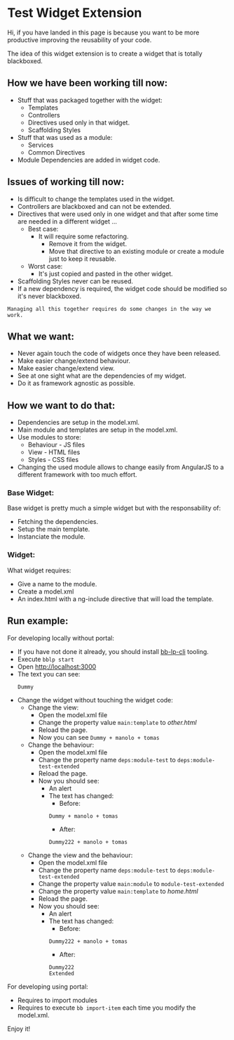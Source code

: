 # Test Widget Extension

Hi, if you have landed in this page is because you want to be more productive improving the reusability of your code.

The idea of this widget extension is to create a widget that is totally blackboxed.

## How we have been working till now:
- Stuff that was packaged together with the widget:
	- Templates
	- Controllers
	- Directives used only in that widget.
	- Scaffolding Styles
- Stuff that was used as a module:
	- Services
	- Common Directives
- Module Dependencies are added in widget code.


## Issues of working till now:
- Is difficult to change the templates used in the widget.
- Controllers are blackboxed and can not be extended.
- Directives that were used only in one widget and that after some time are needed in a different widget ...
	- Best case:
		- It will require some refactoring.
			- Remove it from the widget.
			- Move that directive to an existing module or create a module just to keep it reusable.
	- Worst case:
		- It's just copied and pasted in the other widget.
- Scaffolding Styles never can be reused.
- If a new dependency is required, the widget code should be modified so it's never blackboxed.

```
Managing all this together requires do some changes in the way we work.
```

## What we want:
- Never again touch the code of widgets once they have been released.
- Make easier change/extend behaviour.
- Make easier change/extend view.
- See at one sight what are the dependencies of my widget.
- Do it as framework agnostic as possible.

## How we want to do that:
- Dependencies are setup in the model.xml.
- Main module and templates are setup in the model.xml.
- Use modules to store:
	- Behaviour - JS files
	- View - HTML files
	- Styles - CSS files
- Changing the used module allows to change easily from AngularJS to a different framework with too much effort.
	
### Base Widget:
Base widget is pretty much a simple widget but with the responsability of:

- Fetching the dependencies.
- Setup the main template.
- Instanciate the module.

### Widget:
What widget requires:

- Give a name to the module.
- Create a model.xml 
- An index.html with a ng-include directive that will load the template.

## Run example:

For developing locally without portal:

- If you have not done it already, you should install [bb-lp-cli](https://github.com/Backbase/bb-lp-cli) tooling.
- Execute ``bblp start``
- Open [http://localhost:3000](http://localhost:3000)
- The text you can see:
	```
	Dummy
	```
- Change the widget without touching the widget code:
	- Change the view:
		- Open the model.xml file
		- Change the property value ```main:template``` to *other.html*
		- Reload the page.
		- Now you can see ```Dummy + manolo + tomas```
	- Change the behaviour:
		- Open the model.xml file
		- Change the property name ```deps:module-test``` to ```deps:module-test-extended```
		- Reload the page.
		- Now you should see:
			- An alert
			- The text has changed:
				- Before:
				```
				Dummy + manolo + tomas
				```
				- After:
				```
				Dummy222 + manolo + tomas
				```
	- Change the view and the behaviour:
		- Open the model.xml file
		- Change the property name ```deps:module-test``` to ```deps:module-test-extended```
		- Change the property value ```main:module``` to ```module-test-extended```
		- Change the property value ```main:template``` to *home.html*
		- Reload the page.
		- Now you should see:
			- An alert
			- The text has changed:
				- Before: 
				```
				Dummy222 + manolo + tomas
				```
				- After: 
				```
				Dummy222 
				Extended
				```


For developing using portal:

- Requires to import modules
- Requires to execute ```bb import-item``` each time you modify the model.xml.


Enjoy it!
